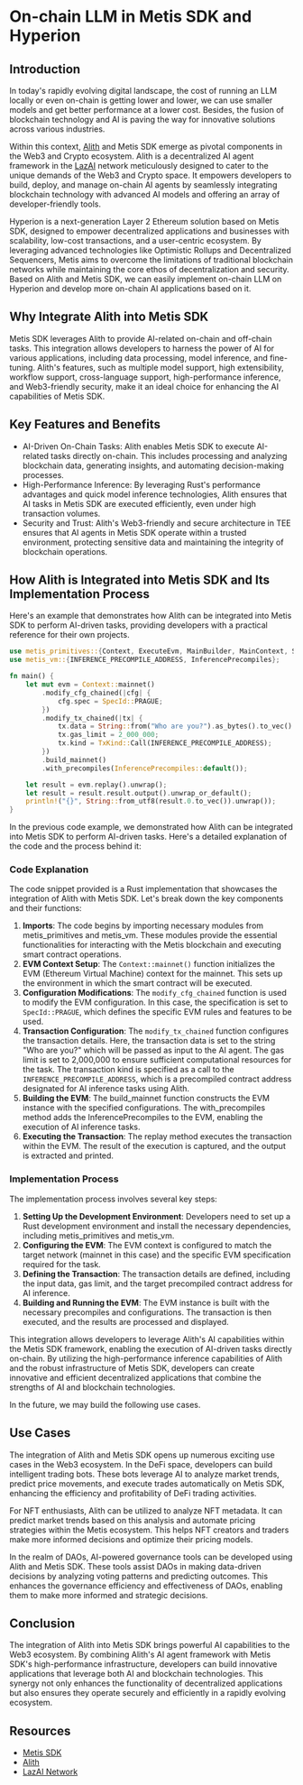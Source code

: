 # On-chain LLM in Metis SDK and Hyperion

## Introduction

In today's rapidly evolving digital landscape, the cost of running an LLM locally or even on-chain is getting lower and lower, we can use smaller models and get better performance at a lower cost. Besides, the fusion of blockchain technology and AI is paving the way for innovative solutions across various industries.

Within this context, [Alith](https://github.com/0xLazAI/alith) and Metis SDK emerge as pivotal components in the Web3 and Crypto ecosystem. Alith is a decentralized AI agent framework in the [LazAI](https://lazai.network) network meticulously designed to cater to the unique demands of the Web3 and Crypto space. It empowers developers to build, deploy, and manage on-chain AI agents by seamlessly integrating blockchain technology with advanced AI models and offering an array of developer-friendly tools.

Hyperion is a next-generation Layer 2 Ethereum solution based on Metis SDK, designed to empower decentralized applications and businesses with scalability, low-cost transactions, and a user-centric ecosystem. By leveraging advanced technologies like Optimistic Rollups and Decentralized Sequencers, Metis aims to overcome the limitations of traditional blockchain networks while maintaining the core ethos of decentralization and security. Based on Alith and Metis SDK, we can easily implement on-chain LLM on Hyperion and develop more on-chain AI applications based on it.

## Why Integrate Alith into Metis SDK

Metis SDK leverages Alith to provide AI-related on-chain and off-chain tasks. This integration allows developers to harness the power of AI for various applications, including data processing, model inference, and fine-tuning. Alith's features, such as multiple model support, high extensibility, workflow support, cross-language support, high-performance inference, and Web3-friendly security, make it an ideal choice for enhancing the AI capabilities of Metis SDK.

## Key Features and Benefits

- AI-Driven On-Chain Tasks: Alith enables Metis SDK to execute AI-related tasks directly on-chain. This includes processing and analyzing blockchain data, generating insights, and automating decision-making processes.
- High-Performance Inference: By leveraging Rust's performance advantages and quick model inference technologies, Alith ensures that AI tasks in Metis SDK are executed efficiently, even under high transaction volumes.
- Security and Trust: Alith's Web3-friendly and secure architecture in TEE ensures that AI agents in Metis SDK operate within a trusted environment, protecting sensitive data and maintaining the integrity of blockchain operations.

## How Alith is Integrated into Metis SDK and Its Implementation Process

Here's an example that demonstrates how Alith can be integrated into Metis SDK to perform AI-driven tasks, providing developers with a practical reference for their own projects.

```rust
use metis_primitives::{Context, ExecuteEvm, MainBuilder, MainContext, SpecId, TxKind};
use metis_vm::{INFERENCE_PRECOMPILE_ADDRESS, InferencePrecompiles};

fn main() {
    let mut evm = Context::mainnet()
        .modify_cfg_chained(|cfg| {
            cfg.spec = SpecId::PRAGUE;
        })
        .modify_tx_chained(|tx| {
            tx.data = String::from("Who are you?").as_bytes().to_vec().into();
            tx.gas_limit = 2_000_000;
            tx.kind = TxKind::Call(INFERENCE_PRECOMPILE_ADDRESS);
        })
        .build_mainnet()
        .with_precompiles(InferencePrecompiles::default());

    let result = evm.replay().unwrap();
    let result = result.result.output().unwrap_or_default();
    println!("{}", String::from_utf8(result.0.to_vec()).unwrap());
}
```

In the previous code example, we demonstrated how Alith can be integrated into Metis SDK to perform AI-driven tasks. Here's a detailed explanation of the code and the process behind it:

### Code Explanation

The code snippet provided is a Rust implementation that showcases the integration of Alith with Metis SDK. Let's break down the key components and their functions:

1. **Imports**: The code begins by importing necessary modules from metis_primitives and metis_vm. These modules provide the essential functionalities for interacting with the Metis blockchain and executing smart contract operations.
2. **EVM Context Setup**: The `Context::mainnet()` function initializes the EVM (Ethereum Virtual Machine) context for the mainnet. This sets up the environment in which the smart contract will be executed.
3. **Configuration Modifications**: The `modify_cfg_chained` function is used to modify the EVM configuration. In this case, the specification is set to `SpecId::PRAGUE`, which defines the specific EVM rules and features to be used.
4. **Transaction Configuration**: The `modify_tx_chained` function configures the transaction details. Here, the transaction data is set to the string "Who are you?" which will be passed as input to the AI agent. The gas limit is set to 2,000,000 to ensure sufficient computational resources for the task. The transaction kind is specified as a call to the `INFERENCE_PRECOMPILE_ADDRESS`, which is a precompiled contract address designated for AI inference tasks using Alith.
5. **Building the EVM**: The build_mainnet function constructs the EVM instance with the specified configurations. The with_precompiles method adds the InferencePrecompiles to the EVM, enabling the execution of AI inference tasks.
6. **Executing the Transaction**: The replay method executes the transaction within the EVM. The result of the execution is captured, and the output is extracted and printed.

### Implementation Process

The implementation process involves several key steps:

1. **Setting Up the Development Environment**: Developers need to set up a Rust development environment and install the necessary dependencies, including metis_primitives and metis_vm.
2. **Configuring the EVM**: The EVM context is configured to match the target network (mainnet in this case) and the specific EVM specification required for the task.
3. **Defining the Transaction**: The transaction details are defined, including the input data, gas limit, and the target precompiled contract address for AI inference.
4. **Building and Running the EVM**: The EVM instance is built with the necessary precompiles and configurations. The transaction is then executed, and the results are processed and displayed.

This integration allows developers to leverage Alith's AI capabilities within the Metis SDK framework, enabling the execution of AI-driven tasks directly on-chain. By utilizing the high-performance inference capabilities of Alith and the robust infrastructure of Metis SDK, developers can create innovative and efficient decentralized applications that combine the strengths of AI and blockchain technologies.

In the future, we may build the following use cases.

## Use Cases

The integration of Alith and Metis SDK opens up numerous exciting use cases in the Web3 ecosystem. In the DeFi space, developers can build intelligent trading bots. These bots leverage AI to analyze market trends, predict price movements, and execute trades automatically on Metis SDK, enhancing the efficiency and profitability of DeFi trading activities.

For NFT enthusiasts, Alith can be utilized to analyze NFT metadata. It can predict market trends based on this analysis and automate pricing strategies within the Metis ecosystem. This helps NFT creators and traders make more informed decisions and optimize their pricing models.

In the realm of DAOs, AI-powered governance tools can be developed using Alith and Metis SDK. These tools assist DAOs in making data-driven decisions by analyzing voting patterns and predicting outcomes. This enhances the governance efficiency and effectiveness of DAOs, enabling them to make more informed and strategic decisions.

## Conclusion

The integration of Alith into Metis SDK brings powerful AI capabilities to the Web3 ecosystem. By combining Alith's AI agent framework with Metis SDK's high-performance infrastructure, developers can build innovative applications that leverage both AI and blockchain technologies. This synergy not only enhances the functionality of decentralized applications but also ensures they operate securely and efficiently in a rapidly evolving ecosystem.

## Resources

- [Metis SDK](https://github.com/MetisProtocol/metis-sdk)
- [Alith](https://alith.lazai.network/docs/get-started)
- [LazAI Network](https://lazai.network/)
